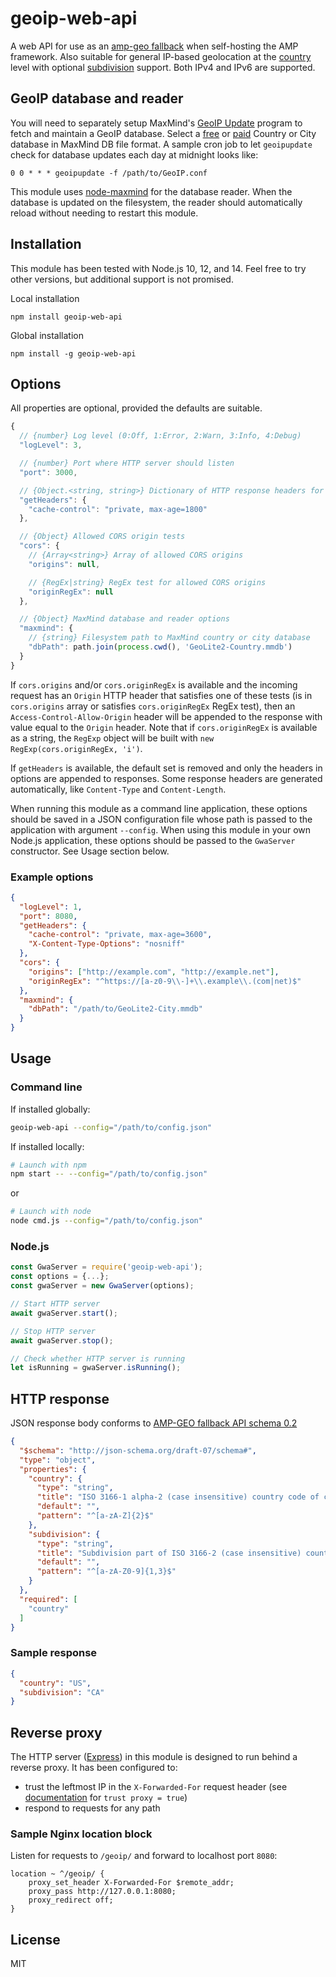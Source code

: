 # geoip-web-api

A web API for use as an [amp-geo fallback](https://github.com/ampproject/amphtml/blob/master/spec/amp-framework-hosting.md#amp-geo-fallback-api) when self-hosting the AMP framework. Also suitable for general IP-based geolocation at the [country](https://en.wikipedia.org/wiki/ISO_3166-1) level with optional [subdivision](https://en.wikipedia.org/wiki/ISO_3166-2) support. Both IPv4 and IPv6 are supported.

## GeoIP database and reader

You will need to separately setup MaxMind's [GeoIP Update](https://dev.maxmind.com/geoip/geoipupdate/) program to fetch and maintain a GeoIP database. Select a [free](https://dev.maxmind.com/geoip/geoip2/geolite2/) or [paid](https://dev.maxmind.com/geoip/geoip2/downloadable/) Country or City database in MaxMind DB file format. A sample cron job to let `geoipupdate` check for database updates each day at midnight looks like:

```
0 0 * * * geoipupdate -f /path/to/GeoIP.conf
```

This module uses [node-maxmind](https://github.com/runk/node-maxmind) for the database reader. When the database is updated on the filesystem, the reader should automatically reload without needing to restart this module.

## Installation

This module has been tested with Node.js 10, 12, and 14. Feel free to try other versions, but additional support is not promised.

Local installation

```
npm install geoip-web-api
```

Global installation

```
npm install -g geoip-web-api
```

## Options

All properties are optional, provided the defaults are suitable.

```JavaScript
{
  // {number} Log level (0:Off, 1:Error, 2:Warn, 3:Info, 4:Debug)
  "logLevel": 3,

  // {number} Port where HTTP server should listen
  "port": 3000,

  // {Object.<string, string>} Dictionary of HTTP response headers for GET requests
  "getHeaders": {
    "cache-control": "private, max-age=1800"
  },

  // {Object} Allowed CORS origin tests
  "cors": {
    // {Array<string>} Array of allowed CORS origins
    "origins": null,

    // {RegEx|string} RegEx test for allowed CORS origins
    "originRegEx": null
  },

  // {Object} MaxMind database and reader options
  "maxmind": {
    // {string} Filesystem path to MaxMind country or city database
    "dbPath": path.join(process.cwd(), 'GeoLite2-Country.mmdb')
  }
}
```

If `cors.origins` and/or `cors.originRegEx` is available and the incoming request has an `Origin` HTTP header that satisfies one of these tests (is in `cors.origins` array or satisfies `cors.originRegEx` RegEx test), then an `Access-Control-Allow-Origin` header will be appended to the response with value equal to the `Origin` header. Note that if `cors.originRegEx` is available as a string, the `RegExp` object will be built with `new RegExp(cors.originRegEx, 'i')`.

If `getHeaders` is available, the default set is removed and only the headers in options are appended to responses. Some response headers are generated automatically, like `Content-Type` and `Content-Length`.

When running this module as a command line application, these options should be saved in a JSON configuration file whose path is passed to the application with argument `--config`. When using this module in your own Node.js application, these options should be passed to the `GwaServer` constructor. See Usage section below.

### Example options

```JSON
{
  "logLevel": 1,
  "port": 8080,
  "getHeaders": {
    "cache-control": "private, max-age=3600",
    "X-Content-Type-Options": "nosniff"
  },
  "cors": {
    "origins": ["http://example.com", "http://example.net"],
    "originRegEx": "^https://[a-z0-9\\-]+\\.example\\.(com|net)$"
  },
  "maxmind": {
    "dbPath": "/path/to/GeoLite2-City.mmdb"
  }
}
```

## Usage

### Command line

If installed globally:

```bash
geoip-web-api --config="/path/to/config.json"
```

If installed locally:

```bash
# Launch with npm
npm start -- --config="/path/to/config.json"
```

or

```bash
# Launch with node
node cmd.js --config="/path/to/config.json"
```

### Node.js

```JavaScript
const GwaServer = require('geoip-web-api');
const options = {...};
const gwaServer = new GwaServer(options);

// Start HTTP server
await gwaServer.start();

// Stop HTTP server
await gwaServer.stop();

// Check whether HTTP server is running
let isRunning = gwaServer.isRunning();
```

## HTTP response

JSON response body conforms to [AMP-GEO fallback API schema 0.2](https://github.com/ampproject/amphtml/blob/f744c490be41f2553b24cb9f0f0efb5136477e79/extensions/amp-geo/0.1/amp-geo.js#L286-L307)

```JSON
{
  "$schema": "http://json-schema.org/draft-07/schema#",
  "type": "object",
  "properties": {
    "country": {
      "type": "string",
      "title": "ISO 3166-1 alpha-2 (case insensitive) country code of client request",
      "default": "",
      "pattern": "^[a-zA-Z]{2}$"
    },
    "subdivision": {
      "type": "string",
      "title": "Subdivision part of ISO 3166-2 (case insensitive) country-subdivision code of client request",
      "default": "",
      "pattern": "^[a-zA-Z0-9]{1,3}$"
    }
  },
  "required": [
    "country"
  ]
}
```

### Sample response

```JSON
{
  "country": "US",
  "subdivision": "CA"
}
```

## Reverse proxy

The HTTP server ([Express](https://expressjs.com/)) in this module is designed to run behind a reverse proxy. It has been configured to:

- trust the leftmost IP in the `X-Forwarded-For` request header (see [documentation](https://expressjs.com/en/guide/behind-proxies.html) for `trust proxy = true`)
- respond to requests for any path

### Sample Nginx location block

Listen for requests to `/geoip/` and forward to localhost port `8080`:

```Nginx
location ~ ^/geoip/ {
    proxy_set_header X-Forwarded-For $remote_addr;
    proxy_pass http://127.0.0.1:8080;
    proxy_redirect off;
}
```

## License

MIT

